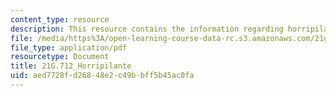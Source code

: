 ```yaml
---
content_type: resource
description: This resource contains the information regarding horripilante.
file: /media/https%3A/open-learning-course-data-rc.s3.amazonaws.com/21g-712-spanish-conversation-and-composition-fall-2003/aed7728fd26848e2c49bbff5b45ac0fa_MIT21G_712F03_horri.pdf
file_type: application/pdf
resourcetype: Document
title: 21G.712_Horripilante
uid: aed7728f-d268-48e2-c49b-bff5b45ac0fa
---
```

